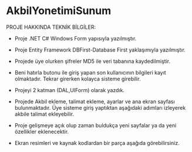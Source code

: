 # AkbilYonetimiSunum

PROJE HAKKINDA TEKNİK BİLGİLER:

- Proje .NET C# Windows Form yapısıyla yazılmıştır.

- Proje Entity Framework DBFirst-Database First yaklaşımıyla yazılmıştır.

- Projede üye olurken şifreler MD5 ile veri tabanına kaydedilmiştir.

- Beni hatırla butonu ile giriş yapan son kullanıcının bilgileri kayıt olmaktadır. Tekrar girerken kolayca sisteme girebilir.

- Projeyi 2 katman (DAL,UIForm) olarak yazdık.

- Projede Akbil ekleme, talimat ekleme, ayarlar ve ana ekran sayfası bulunmaktadır. Üye sisteme giriş yaptıktan aşağıdaki adımları izleyerek akbile talimat ekleyebilir.

- Proje gelişmeye açık olup zaman buldukça yeni sayfalar ya da yeni özellikler eklenecektir.

- Ekran resimleri ve kaynak kodlardan bir parça aşağıda görebilirsiniz.

